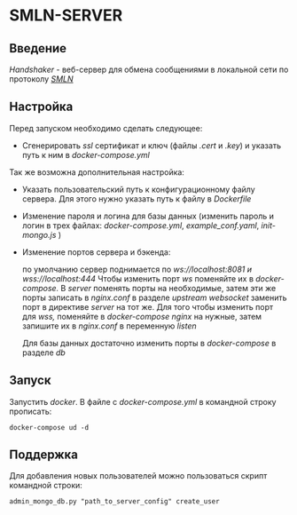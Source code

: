# SMLN-SERVER

## Введение

*Handshaker* - веб-сервер для обмена сообщениями в локальной сети по протоколу *[SMLN](https://github.com/TimurTimergalin/SMLN-protocol)*



## Настройка

Перед запуском необходимо сделать следующее:

* Сгенерировать *ssl* сертификат и ключ (файлы *.cert* и *.key*)  и указать путь к ним в *docker-compose.yml*  

Так же возможна дополнительная настройка:

* Указать пользовательский путь к конфигурационному файлу сервера. Для этого нужно указать путь к файлу в *Dockerfile*

* Изменение пароля и логина для базы данных (изменить пароль и логин в трех файлах: *docker-compose.yml*,    *example_conf.yaml*, *init-mongo.js* )

* Изменение портов сервера и бэкенда: 

  по умолчанию сервер поднимается по *ws://localhost:8081* *и   wss://localhost:444* Чтобы изменить порт *ws* поменяйте их в *docker-compose.*  В $server$ поменять порты на необходимые, затем эти же порты записать в *nginx.conf* в разделе *upstream websocket* заменить порт в директиве *server* на тот же. Для того чтобы изменить порт для *wss,* поменяйте в *docker-compose*  *nginx* на нужные, затем запишите их в *nginx.conf* в переменную *listen*

  Для базы данных достаточно изменить порты в *docker-compose* в разделе *db*

##  Запуск

 Запустить *docker*. В файле с *docker-compose.yml*  в командной строку прописать:

```docker-compose ud -d```



## Поддержка

Для добавления новых пользователей можно пользоваться скрипт командной строки: 

 ```admin_mongo_db.py "path_to_server_config" create_user```